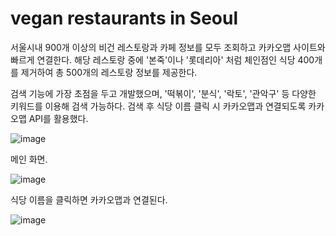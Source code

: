 # vegan restaurants in Seoul

서울시내 900개 이상의 비건 레스토랑과 카페 정보를 모두 조회하고 카카오맵 사이트와 빠르게 연결한다.
해당 레스토랑 중에 '본죽'이나 '롯데리아' 처럼 체인점인 식당 400개를 제거하여 총 500개의 레스토랑 정보를 제공한다.

검색 기능에 가장 초점을 두고 개발했으며, '떡볶이', '분식', '락토', '관악구' 등 다양한 키워드를 이용해 검색 가능하다.
검색 후 식당 이름 클릭 시 카카오맵과 연결되도록 카카오맵 API를 활용했다.

![image](https://user-images.githubusercontent.com/74365895/144458198-6fbf8768-f31e-47a8-86d0-a010dca6ab22.png)

메인 화면.

![image](https://user-images.githubusercontent.com/74365895/144458260-6f8dfe69-a778-4864-a13c-eb6dff551a50.png)

식당 이름을 클릭하면 카카오맵과 연결된다.

![image](https://user-images.githubusercontent.com/74365895/144458435-5772236b-e28c-47ec-be48-55136aaa4af6.png)


